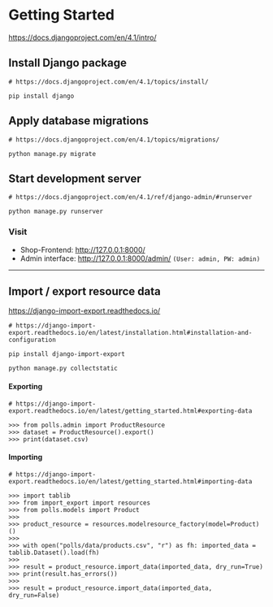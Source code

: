 # Getting Started

https://docs.djangoproject.com/en/4.1/intro/

## Install Django package

```shell
# https://docs.djangoproject.com/en/4.1/topics/install/

pip install django
```

## Apply database migrations

```shell
# https://docs.djangoproject.com/en/4.1/topics/migrations/

python manage.py migrate
```

## Start development server

```shell
# https://docs.djangoproject.com/en/4.1/ref/django-admin/#runserver

python manage.py runserver
```

### Visit

- Shop-Frontend: http://127.0.0.1:8000/
- Admin interface: http://127.0.0.1:8000/admin/ `(User: admin, PW: admin)`

---

## Import / export resource data

https://django-import-export.readthedocs.io/

```shell
# https://django-import-export.readthedocs.io/en/latest/installation.html#installation-and-configuration

pip install django-import-export

python manage.py collectstatic
```

#### Exporting

```shell
# https://django-import-export.readthedocs.io/en/latest/getting_started.html#exporting-data

>>> from polls.admin import ProductResource
>>> dataset = ProductResource().export()
>>> print(dataset.csv)
```

#### Importing

```shell
# https://django-import-export.readthedocs.io/en/latest/getting_started.html#importing-data

>>> import tablib
>>> from import_export import resources
>>> from polls.models import Product
>>>
>>> product_resource = resources.modelresource_factory(model=Product)()
>>>
>>> with open("polls/data/products.csv", "r") as fh: imported_data = tablib.Dataset().load(fh)
>>>
>>> result = product_resource.import_data(imported_data, dry_run=True)
>>> print(result.has_errors())
>>>
>>> result = product_resource.import_data(imported_data, dry_run=False)
```
